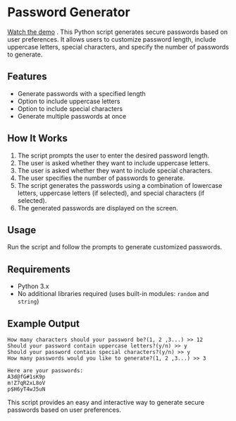 # Password Generator  
[Watch the demo](https://github.com/cris-mbici/password_generator/raw/main/password_demo.mp4)
. This Python script generates secure passwords based on user preferences. It allows users to customize password length, include uppercase letters, special characters, and specify the number of passwords to generate.  

## Features  
- Generate passwords with a specified length  
- Option to include uppercase letters  
- Option to include special characters  
- Generate multiple passwords at once  

## How It Works  
1. The script prompts the user to enter the desired password length.  
2. The user is asked whether they want to include uppercase letters.  
3. The user is asked whether they want to include special characters.  
4. The user specifies the number of passwords to generate.  
5. The script generates the passwords using a combination of lowercase letters, uppercase letters (if selected), and special characters (if selected).  
6. The generated passwords are displayed on the screen.  

## Usage  
Run the script and follow the prompts to generate customized passwords.  

## Requirements  
- Python 3.x  
- No additional libraries required (uses built-in modules: `random` and `string`)  

## Example Output  
```
How many characters should your password be?(1, 2 ,3...) >> 12  
Should your password contain uppercase letters?(y/n) >> y  
Should your password contain special characters?(y/n) >> y  
How many passwords would you like to generate?(1, 2 ,3...) >> 3  

Here are your passwords:  
A3d@fG#1sK9p  
m!Z7qR2xL8oV  
p$H6yT4wJ5uN  
```  

This script provides an easy and interactive way to generate secure passwords based on user preferences.
